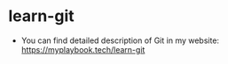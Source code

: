 # learn-git
- You can find detailed description of Git in my website: https://myplaybook.tech/learn-git
